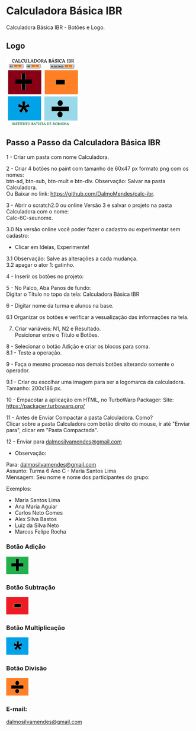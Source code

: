 # Calculadora Básica IBR
Calculadora Básica IBR - Botões e Logo.

## Logo
<img src="logo.png">

## Passo a Passo da Calculadora Básica IBR <BR>

1 - Criar um pasta com nome Calculadora. <BR>

2 - Criar 4 botões no paint com tamanho de 60x47 px formato png com os nomes: <BR>
  btn-ad, btn-sub, btn-mult e btn-div. Observação: Salvar na pasta Calculadora. <BR>
  Ou Baixar no link: https://github.com/DalmoMendes/calc-ibr. <BR>

3 - Abrir o scratch2.0 ou online Versão 3 e salvar o projeto na pasta Calculadora com o nome:<BR>
  Calc-6C-seunome.<BR>
	
3.0 Na versão online você poder fazer o cadastro ou experimentar sem cadastro: <BR>

* Clicar em Ideias, Experimente!<BR>

3.1 Observação: Salve as alterações a cada mudança. <BR>
3.2 apagar o ator 1: gatinho. <BR>

4 - Inserir os botões no projeto:<BR>

5 - No Palco, Aba Panos de fundo:<BR>
    Digitar o Título no topo da tela: Calculadora Básica IBR<BR>

6 - Digitar nome da turma e alunos na base.<BR>

6.1 Organizar os botões e verificar a vesualização das informações na tela.<BR>

7. Criar variáveis: N1, N2 e Resultado. <BR>
	Posicionar entre o Título e Botões.<BR>

8 - Selecionar o botão Adição e criar os blocos para soma.<BR>
	8.1 - Teste a operação.<BR>

9 - Faça o mesmo processo nos demais botões alterando somente o operador.<BR>

9.1 - Criar ou escolhar uma imagem para ser a logomarca da calculadora.<BR>
  Tamanho: 200x186 px. <BR>

10 - Empacotar a aplicação em HTML, no TurboWarp Packager: 	Site: https://packager.turbowarp.org/ <BR>

11 - Antes de Enviar Compactar a pasta Calculadora. Como? <BR>
    Clicar sobre a pasta Calculadora com botão direito do mouse, ir até "Enviar para", clicar em "Pasta Compactada".

12 - Enviar para dalmosilvamendes@gmail.com <BR>

* Observação:<BR>
 
Para: dalmosilvamendes@gmail.com<BR>
Assunto: Turma 6 Ano C - Maria Santos Lima<BR>
Mensagem: Seu nome e nome dos participantes do grupo:<BR>

Exemplos:<BR>

* Maria Santos Lima<BR>
* Ana Maria Aguiar<BR>
* Carlos Neto Gomes<BR>
* Alex Silva Bastos<BR>
* Luiz da Silva Neto<BR>
* Marcos Felipe Rocha<BR>

### Botão Adição
<img src="btn-ad.png">

### Botão Subtração
<img src="btn-sub.png">

### Botão Multiplicação
<img src="btn-mult.png">

### Botão Divisão
<img src="btn-div.png">

### E-mail:
dalmosilvamendes@gmail.com
